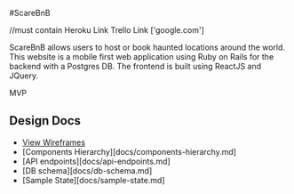 #ScareBnB

//must contain
Heroku Link
Trello Link ['google.com']

ScareBnB allows users to host or book haunted locations around the world. This website is a mobile first web application using Ruby on Rails for the backend with a Postgres DB. The frontend is built using ReactJS and JQuery.

MVP


## Design Docs
* [View Wireframes](docs/wireframes.md)
* [Components Hierarchy][docs/components-hierarchy.md]
* [API endpoints][docs/api-endpoints.md]
* [DB schema][docs/db-schema.md]
* [Sample State][docs/sample-state.md]
